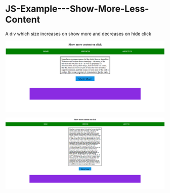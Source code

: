 # JS-Example---Show-More-Less-Content
A div which size increases on show more and decreases on hide click


![](https://github.com/Naeem-SahiL/JS-Example---Show-More-Less-Content/blob/main/output_showmore.png)


![](https://github.com/Naeem-SahiL/JS-Example---Show-More-Less-Content/blob/main/output.png)
